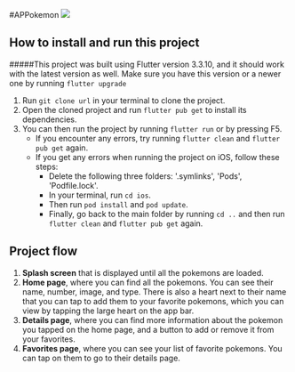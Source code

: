 #APPokemon
![](https://i.postimg.cc/VNh9c35Y/appokemon.png)

## How to install and run this project

#####This project was built using Flutter version 3.3.10, and it should work with the latest version as well. Make sure you have this version or a newer one by running `flutter upgrade`

1. Run `git clone url` in your terminal to clone the project.
2. Open the cloned project and run `flutter pub get` to install its dependencies.
3. You can then run the project by running `flutter run` or by pressing F5.
	- If you encounter any errors, try running `flutter clean` and `flutter pub get` again.
	- If you get any errors when running the project on iOS, follow these steps:
		+ Delete the following three folders: '.symlinks', 'Pods', 'Podfile.lock'.
		+ In your terminal, run `cd ios`.
		+ Then run `pod install` and `pod update`.
		+ Finally, go back to the main folder by running `cd ..` and then run `flutter clean` and `flutter pub get` again.
		
		
## Project flow

1. **Splash screen** that is displayed until all the pokemons are loaded.
2. **Home page**, where you can find all the pokemons. You can see their name, number, image, and type. There is also a heart next to their name that you can tap to add them to your favorite pokemons, which you can view by tapping the large heart on the app bar.
3. **Details page**, where you can find more information about the pokemon you tapped on the home page, and a button to add or remove it from your favorites.
4. **Favorites page**, where you can see your list of favorite pokemons. You can tap on them to go to their details page.
